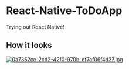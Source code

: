 # React-Native-ToDoApp

Trying out React Native!

## How it looks

[![0a7352ce-2cd2-42f0-970b-ef7af06f4d37.jpg](https://i.postimg.cc/pdDT5NSN/0a7352ce-2cd2-42f0-970b-ef7af06f4d37.jpg)](https://postimg.cc/JyzmSFmK)
